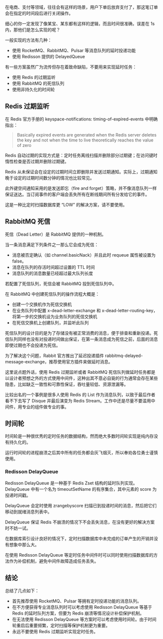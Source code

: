 在电商、支付等领域，往往会有这样的场景，用户下单后放弃支付了，那这笔订单会在指定的时间段后进行关闭操作。

细心的你一定发现了像某宝、某东都有这样的逻辑，而且时间很准确，误差在 1s 内，那他们是怎么实现的呢？

一般实现的方法有几种：
- 使用 RocketMQ、RabbitMQ、Pulsar 等消息队列的延时投递功能
- 使用 Redisson 提供的 DelayedQueue

有一些方案虽然广为流传但存在着致命缺陷，不要用来实现延时任务：
- 使用 Redis 的过期监听
- 使用 RabbitMQ 的死信队列
- 使用非持久化的时间轮

## Redis 过期监听

在 Redis 官方手册的 keyspace-notifications: timing-of-expired-events 中明确指出：

> Basically expired events are generated when the Redis server deletes the key and not when the time to live theoretically reaches the value of zero

Redis 自动过期的实现方式是：定时任务离线扫描并删除部分过期键；在访问键时惰性检查是否过期并删除过期键。

Redis 从未保证会在设定的过期时间立即删除并发送过期通知。实际上，过期通知晚于设定的过期时间数分钟的情况也比较常见。

此外键空间通知采用的是发送即忘（fire and forget）策略，并不像消息队列一样保证送达。当订阅事件的客户端会丢失所有在断线期间所有分发给它的事件。

这是一种比定时扫描数据库更 “LOW” 的解决方案，请不要使用。

## RabbitMQ 死信

死信（Dead Letter）是 RabbitMQ 提供的一种机制。

当一条消息满足下列条件之一那么它会成为死信：
- 消息被否定确认（如 channel.basicNack）并且此时 requeue 属性被设置为 false。
- 消息在队列的存活时间超过设置的 TTL 时间
- 消息队列的消息数量已经超过最大队列长度

若配置了死信队列，死信会被 RabbitMQ 投到死信队列中。

在 RabbitMQ 中创建死信队列的操作流程大概是：
- 创建一个交换机作为死信交换机
- 在业务队列中配置 x-dead-letter-exchange 和 x-dead-letter-routing-key，将第一步的交换机设为业务队列的死信交换机
- 在死信交换机上创建队列，并监听此队列

死信队列的设计目的是为了存储没有被正常消费的消息，便于排查和重新投递。死信队列同样也没有对投递时间做出保证，在第一条消息成为死信之前，后面的消息即使过期也不会投递为死信。

为了解决这个问题，Rabbit 官方推出了延迟投递插件 rabbitmq-delayed-message-exchange，推荐使用官方插件来做延时消息。

这里说点题外话，使用 Redis 过期监听或者 RabbitMQ 死信队列做延时任务都是以设计者预想之外的方式使用中间件，这种出其不意必自毙的行为通常会存在某些隐患，比如缺乏一致性和可靠性保证，吞吐量较低、资源泄漏等。

比较出名的一个事例是很多人使用 Redis 的 List 作为消息队列，以致于最后作者看不下去写了 Disque 并最后演变为 Redis Stream。工作中还是尽量不要滥用中间件，用专业的组件做专业的事。

## 时间轮

时间轮是一种很优秀的定时任务的数据结构，然而绝大多数时间轮实现是纯内存没有持久化的。

运行时间轮的进程崩溃之后其中所有的任务都会灰飞烟灭，所以奉劝各位勇士谨慎使用。

### Redisson DelayQueue

Redisson DelayQueue 是一种基于 Redis Zset 结构的延时队列实现。DelayQueue 中有一个名为 timeoutSetName 的有序集合，其中元素的 score 为投递时间戳。

DelayQueue 会定时使用 zrangebyscore 扫描已到投递时间的消息，然后把它们移动到就绪消息列表中。

DelayQueue 保证 Redis 不崩溃的情况下不会丢失消息，在没有更好的解决方案时不妨一试。

在数据库索引设计良好的情况下，定时扫描数据库中未完成的订单产生的开销并没有想象中那么大。

在使用 Redisson DelayQueue 等定时任务中间件时可以同时使用扫描数据库的方法作为补偿机制，避免中间件故障造成任务丢失。

## 结论

总结了几点如下：
- 首先推荐使用 RocketMQ、Pulsar 等拥有定时投递功能的消息队列。
- 在不方便获得专业消息队列时可以考虑使用 Redisson DelayQueue 等基于 Redis 的延时队列方案，但要为 Redis 崩溃等情况设计补偿保护机制。
- 在无法使用 Redisson DelayQueue 等方案时可以考虑使用时间轮。由于时间轮重启后重要频繁，定时扫描等保护机制更为重要。
- 永远不要使用 Redis 过期监听实现定时任务。
